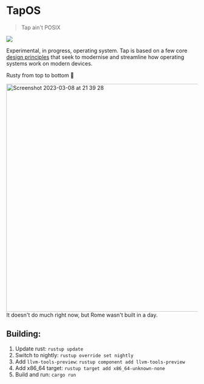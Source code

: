 # TapOS
> Tap ain't POSIX

![](https://img.shields.io/github/actions/workflow/status/IsaacMarovitz/tap_os/build.yml?style=for-the-badge)

Experimental, in progress, operating system. Tap is based on a few core [design principles](https://isaacmarovitz.notion.site/TapOS-d00529f1697445fba412a0ebed03f3a8) that seek to modernise and streamline how operating systems work on modern devices.

Rusty from top to bottom 🦀

<img width="600" alt="Screenshot 2023-03-08 at 21 39 28" src="https://user-images.githubusercontent.com/42140194/223856339-f00d5f68-f2e4-4f1b-8146-c0fd5cfa7891.png">
It doesn't do much right now, but Rome wasn't built in a day.


<h2>Building:</h2>

1. Update rust: `rustup update`
2. Switch to nightly: `rustup override set nightly`
3. Add `llvm-tools-preview`: `rustup component add llvm-tools-preview`
4. Add x86_64 target: `rustup target add x86_64-unknown-none`
4. Build and run: `cargo run`
